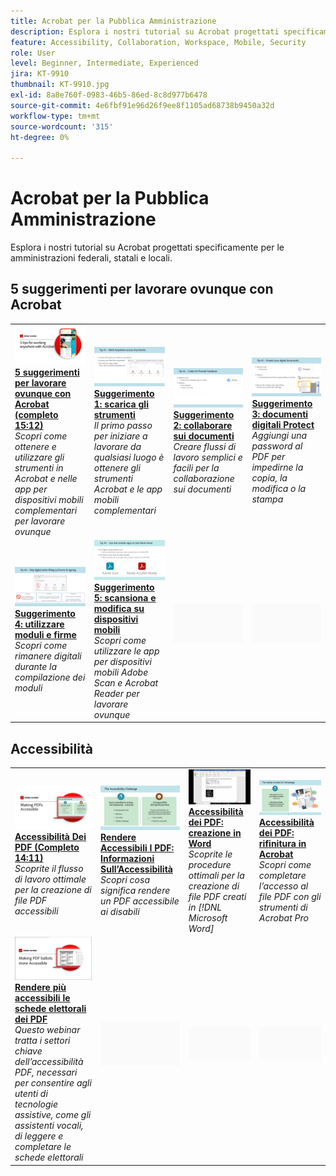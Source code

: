 ```yaml
---
title: Acrobat per la Pubblica Amministrazione
description: Esplora i nostri tutorial su Acrobat progettati specificamente per le amministrazioni federali, statali e locali
feature: Accessibility, Collaboration, Workspace, Mobile, Security
role: User
level: Beginner, Intermediate, Experienced
jira: KT-9910
thumbnail: KT-9910.jpg
exl-id: 8a8e760f-0983-46b5-86ed-8c8d977b6478
source-git-commit: 4e6fbf91e96d26f9ee8f1105ad68738b9450a32d
workflow-type: tm+mt
source-wordcount: '315'
ht-degree: 0%

---
```


# Acrobat per la Pubblica Amministrazione

Esplora i nostri tutorial su Acrobat progettati specificamente per le amministrazioni federali, statali e locali.

## 5 suggerimenti per lavorare ovunque con Acrobat

<table style="table-layout:fixed">
<tr>
  <td>
    <a href="5-tips-for-working-anywhere-with-acrobat-dc-for-government.md">
      <img alt="5 suggerimenti per lavorare ovunque con Acrobat (completo 15:12)" src="../../assets/5tipscomplete.png" />
    </a>
    <div>
    <a href="5-tips-for-working-anywhere-with-acrobat-dc-for-government.md"><strong>5 suggerimenti per lavorare ovunque con Acrobat (completo 15:12)</strong></a>
    </div>
    <em>Scopri come ottenere e utilizzare gli strumenti in Acrobat e nelle app per dispositivi mobili complementari per lavorare ovunque</em>
    <br>
  </td>
  <td>
    <a href="get-your-tools.md">
      <img alt="Suggerimento 1: scarica gli strumenti" src="../../assets/Tip1.png" />
    </a>
    <div>
    <a href="get-your-tools.md"><strong>Suggerimento 1: scarica gli strumenti</strong></a>
    </div>
    <em>Il primo passo per iniziare a lavorare da qualsiasi luogo è ottenere gli strumenti Acrobat e le app mobili complementari</em>
    <br>
  </td>  
  <td>
    <a href="collaborate-on-documents.md">
      <img alt="Suggerimento 2: collaborare sui documenti" src="../../assets/Tip2.png" />
    </a>
    <div>
    <a href="collaborate-on-documents.md"><strong>Suggerimento 2: collaborare sui documenti</strong></a>
    </div>
    <em>Creare flussi di lavoro semplici e facili per la collaborazione sui documenti</em>
    <br>
  </td>
  <td>
    <a href="protect-digital-documents.md">
      <img alt="Suggerimento: 3documenti digitali Protect" src="../../assets/Tip3.png" />
    </a>
    <div>
    <a href="protect-digital-documents.md"><strong>Suggerimento 3: documenti digitali Protect</strong></a>
    </div>
    <em>Aggiungi una password al PDF per impedirne la copia, la modifica o la stampa</em>
    <br>
  </td>
</tr>
  <td>
    <a href="work-with-forms-and-signatures.md">
      <img alt="Suggerimento 4: utilizzare moduli e firme" src="../../assets/Tip4.png" />
    </a>
    <div>
    <a href="work-with-forms-and-signatures.md"><strong>Suggerimento 4: utilizzare moduli e firme</strong></a>
    </div>
    <em>Scopri come rimanere digitali durante la compilazione dei moduli</em>
    <br>
  </td>
  <td>
    <a href="scan-and-edit-on-mobile.md">
      <img alt="Suggerimento 5: scansiona e modifica su dispositivi mobili" src="../../assets/Tip5.png" />
    </a>
    <div>
    <a href="scan-and-edit-on-mobile.md"><strong>Suggerimento 5: scansiona e modifica su dispositivi mobili</strong></a>
    </div>
    <em>Scopri come utilizzare le app per dispositivi mobili Adobe Scan e Acrobat Reader per lavorare ovunque</em>
    <br>
  </td>
  <td>
   <img alt="Spaziatore" src="../../assets/Grayspacer.png" />
    <div>
    <br>
  </td>
  <td>
   <img alt="Spaziatore" src="../../assets/Grayspacer.png" />
    <div>
    <br>
  </td>
</tr>
</table>

## Accessibilità

<table>
<tr>
  <td>
    <a href="making-pdfs-accessible.md">
      <img alt="Accessibilità Dei PDF (Completo 14:11)" src="../../assets/Accessiblecomplete.png" />
    </a>
    <div>
    <a href="making-pdfs-accessible.md"><strong>Accessibilità Dei PDF (Completo 14:11)</strong></a>
    </div>
    <em>Scoprite il flusso di lavoro ottimale per la creazione di file PDF accessibili</em>
    <br>
  </td>
  <td>
    <a href="understanding-accessibility.md">
      <img alt="Rendere Accessibili I PDF: Informazioni Sull’Accessibilità" src="../../assets/Accessibiityunderstanding.png" />
    </a>
    <div>
    <a href="understanding-accessibility.md"><strong>Rendere Accessibili I PDF: Informazioni Sull’Accessibilità</strong></a>
    </div>
    <em>Scopri cosa significa rendere un PDF accessibile ai disabili</em>
    <br>
  </td>  
  <td>
    <a href="collaborate-on-documents.md">
      <img alt="Accessibilità dei PDF: creazione in Word" src="../../assets/Accessibilityword.png" />
    </a>
    <div>
    <a href="collaborate-on-documents.md"><strong>Accessibilità dei PDF: creazione in Word</strong></a>
    </div>
    <em>Scoprite le procedure ottimali per la creazione di file PDF creati in [!DNL Microsoft Word]</em>
    <br>
  </td>
   <td>
    <a href="finishing-in-acrobat.md">
      <img alt="Accessibilità dei PDF: rifinitura in Acrobat" src="../../assets/Accessibilityacrobat.png" />
    </a>
    <div>
    <a href="finishing-in-acrobat.md"><strong>Accessibilità dei PDF: rifinitura in Acrobat</strong></a>
    </div>
    <em>Scopri come completare l’accesso al file PDF con gli strumenti di Acrobat Pro</em>
    <br>
  </td>
</tr>
<tr>
  <td>
    <a href="making-pdf-ballots-accessible.md">
      <img alt="Rendere più accessibili le schede elettorali dei PDF" src="../../assets/Accessibleballots.png" />
    </a>
    <div>
    <a href="making-pdf-ballots-accessible.md"><strong>Rendere più accessibili le schede elettorali dei PDF</strong></a>
    </div>
    <em>Questo webinar tratta i settori chiave dell’accessibilità PDF, necessari per consentire agli utenti di tecnologie assistive, come gli assistenti vocali, di leggere e completare le schede elettorali</em>
    <br>
  </td>  
  <td>
   <img alt="Spaziatore" src="../../assets/Grayspacer.png" />
    <div>
    <br>
  </td>
  <td>
   <img alt="Spaziatore" src="../../assets/Grayspacer.png" />
    <div>
    <br>
  </td>
  <td>
   <img alt="Spaziatore" src="../../assets/Grayspacer.png" />
    <div>
    <br>
  </td>
</tr>
</table>
